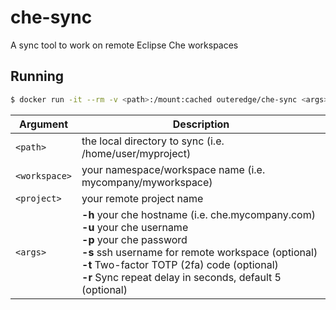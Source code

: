 # che-sync
A sync tool to work on remote Eclipse Che workspaces

## Running

```sh
$ docker run -it --rm -v <path>:/mount:cached outeredge/che-sync <args> <workspace> <project>
```

| Argument      | Description                                                  |
| ------------- | ------------------------------------------------------------ |
| `<path>`      | the local directory to sync (i.e. /home/user/myproject) |
| `<workspace>` | your namespace/workspace name (i.e. mycompany/myworkspace) |
| `<project>`   | your remote project name |
| `<args>`      | **-h**  your che hostname (i.e. che.mycompany.com)<br/>**-u**  your che username<br/>**-p**  your che password<br/>**-s** ssh username for remote workspace (optional)<br/>**-t**  Two-factor TOTP (2fa) code (optional)<br/>**-r**  Sync repeat delay in seconds, default 5 (optional) |

